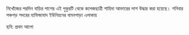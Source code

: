 নিখোঁজের পরদিন বাড়ির পাশের এই পুকুরটি থেকে কলেজছাত্রী শাহিদা আক্তারের লাশ উদ্ধার করা হয়েছে। শনিবার পঞ্চগড় সদরের হাফিজাবাদ ইউনিয়নের বামনপাড়া এলাকায়

ছবি: প্রথম আলো
